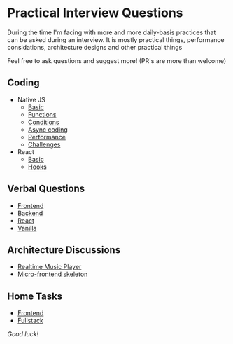 # Practical Interview Questions

During the time I'm facing with more and more daily-basis practices that can be asked during an interview. 
It is mostly practical things, performance considations, architecture designs and other practical things

Feel free to ask questions and suggest more! (PR's are more than welcome)

## Coding
        
* Native JS
  * [Basic](code/src/basic.js)
  * [Functions](code/src/functions.js)
  * [Conditions](code/src/conditions.js)
  * [Async coding](code/src/async.js)
  * [Performance](code/src/performance.js)
  * [Challenges](code/src/challenges.js)
* React
  * [Basic](code/src/react/basic.tsx)
  * [Hooks](code/src/react/hooks.tsx)

## Verbal Questions

* [Frontend](verbal/frontend.md)
* [Backend](verbal/backend.md)
* [React](verbal/react.md)
* [Vanilla](verbal/vanilla.md)

## Architecture Discussions

* [Realtime Music Player](architecture/realtimeMusicPlayer.md)
* [Micro-frontend skeleton](architecture/microFrontendSkeleton.md)

## Home Tasks

* [Frontend](exams/frontend/README.md)
* [Fullstack](exams/fullstack/README.md)

_Good luck!_

    
        
    
    
    

    
